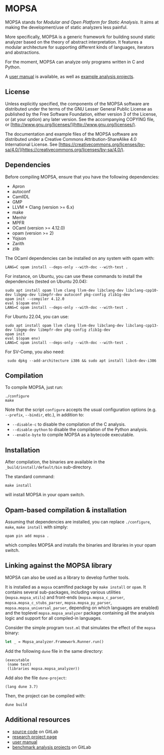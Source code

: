 # MOPSA

MOPSA stands for *Modular and Open Platform for Static Analysis*. It aims at making the development/use of static analyzers less painful.

More specifically, MOPSA is a generic framework for building sound static analyzer based on the theory of abstract interpretation.
It features a modular architecture for supporting different kinds of languages, iterators and abstractions.

For the moment, MOPSA can analyze only programs written in C and Python.

A [user manual](https://mopsa.gitlab.io/mopsa-analyzer/user-manual/) is available, as well as [example analysis projects](https://gitlab.com/mopsa/benchmarks).


## License

Unless explicitly specified, the components of the MOPSA software are distributed under the terms of the GNU Lesser General Public License as published by the Free Software Foundation, either version 3 of the License, or (at your option) any later version.
See the accompanying COPYING file, or [http://www.gnu.org/licenses/](http://www.gnu.org/licenses/).

The documentation and example files of the MOPSA software are distributed under a Creative Commons Attribution-ShareAlike 4.0 International License. See [https://creativecommons.org/licenses/by-sa/4.0/](https://creativecommons.org/licenses/by-sa/4.0/).


## Dependencies

Before compiling MOPSA, ensure that you have the following dependencies:

* Apron
* autoconf
* CamlIDL
* GMP
* LLVM + Clang (version >= 6.x)
* make
* Menhir
* MPFR
* OCaml (version >= 4.12.0)
* opam (version >= 2)
* Yojson
* Zarith
* zlib

The OCaml dependencies can be installed on any system with opam with:

```shell
LANG=C opam install --deps-only --with-doc --with-test .
```

For instance, on Ubuntu, you can use these commands to install the dependencies (tested on Ubuntu 20.04):

```shell
sudo apt install opam llvm clang llvm-dev libclang-dev libclang-cpp10-dev libgmp-dev libmpfr-dev autoconf pkg-config zlib1g-dev
opam init --compiler 4.12.0
eval $(opam env)
LANG=C opam install --deps-only --with-doc --with-test .
```

For Ubuntu 22.04, you can use:
```shell
sudo apt install opam llvm clang llvm-dev libclang-dev libclang-cpp13-dev libgmp-dev libmpfr-dev pkg-config zlib1g-dev
opam init
eval $(opam env)
LANG=C opam install --deps-only --with-doc --with-test .
```

For SV-Comp, you also need:
```shell
 sudo dpkg --add-architecture i386 && sudo apt install libc6-dev-i386
```

## Compilation

To compile MOPSA, just run:

```shell
./configure
make
```

Note that the script `configure` accepts the usual configuration options (e.g. `--prefix`, `--bindir`, etc.), in addition to:

* `--disable-c` to disable the compilation of the C analysis.
* `--disable-python` to disable the compilation of the Python analysis.
* `--enable-byte` to compile MOPSA as a bytecode executable.

## Installation

After compilation, the binaries are available in the `_build/install/default/bin` sub-directory.

The standard command:
```shell
make install
```
will install MOPSA in your opam switch.

## Opam-based compilation & installation

Assuming that dependencies are installed, you can replace `./configure`, `make`, `make install` with simply:
```shell
opam pin add mopsa .
```
which compiles MOPSA and installs the binaries and libraries in your opam switch.


## Linking against the MOPSA library

MOPSA can also be used as a library to develop further tools.

It is installed as a `mopsa` ocamlfind package by `make install` or `opam`.
It contains several sub-packages, including various utilities (`mopsa.mopsa_utils`) and front-ends (`mopsa.mopsa_c_parser`, `mopsa.mopsa_c_stubs_parser`, `mopsa.mopsa_py_parser`, `mopsa.mopsa_universal_parser`, depending on which languages are enabled) and the toplevel `mopsa.mopsa_analyzer` package containing all the analysis logic and support for all compiled-in languages.

Consider the simple program `test.ml` that simulates the effect of the `mopsa` binary:
```ocaml
let _ = Mopsa_analyzer.Framework.Runner.run()
```
Add the following `dune` file in the same directory:
```dune
(executable
 (name test)
 (libraries mopsa.mopsa_analyzer))
```
Add also the file `dune-project`:
```dune
(lang dune 3.7)
```
Then, the project can be compiled with:
```shell
dune build
```

## Additional resources

* [source code](https://gitlab.com/mopsa/mopsa-analyzer) on GitLab
* [research project page](https://mopsa.lip6.fr/)
* [user manual](https://mopsa.gitlab.io/mopsa-analyzer/user-manual/)
* [benchmark analysis projects](https://gitlab.com/mopsa/benchmarks) on GitLab
